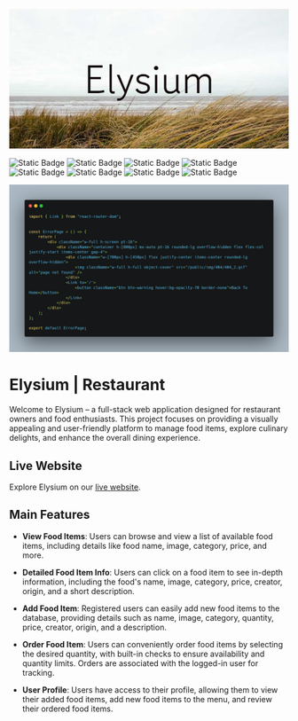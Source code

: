 

![Elysium](public/img/Elysium.png)


![Static Badge](https://img.shields.io/badge/Midnight-Tales-blue)
![Static Badge](https://img.shields.io/badge/React-JS-cyan)
![Static Badge](https://img.shields.io/badge/JavaScript-ES6-green)
![Static Badge](https://img.shields.io/badge/HTML-5-orange)
![Static Badge](https://img.shields.io/badge/tailwind-css-blue)
![Static Badge](https://img.shields.io/badge/Firebase-Auth-orange)
![Static Badge](https://img.shields.io/badge/Mongo-DB-green)
![Static Badge](https://img.shields.io/badge/Vercel-Server-white)


![Alt text](public/img/carbon.png)



# Elysium | Restaurant

Welcome to Elysium – a full-stack web application designed for restaurant owners and food enthusiasts. This project focuses on providing a visually appealing and user-friendly platform to manage food items, explore culinary delights, and enhance the overall dining experience.

## Live Website

Explore Elysium on our [live website]().

## Main Features

- **View Food Items**: Users can browse and view a list of available food items, including details like food name, image, category, price, and more.

- **Detailed Food Item Info**: Users can click on a food item to see in-depth information, including the food's name, image, category, price, creator, origin, and a short description.

- **Add Food Item**: Registered users can easily add new food items to the database, providing details such as name, image, category, quantity, price, creator, origin, and a description.

- **Order Food Item**: Users can conveniently order food items by selecting the desired quantity, with built-in checks to ensure availability and quantity limits. Orders are associated with the logged-in user for tracking.

- **User Profile**: Users have access to their profile, allowing them to view their added food items, add new food items to the menu, and review their ordered food items.

